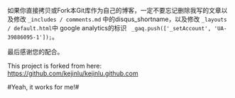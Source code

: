 如果你直接拷贝或Fork本Git库作为自己的博客，一定不要忘记删除我写的文章以及修改 `_includes / comments.md` 中的disqus_shortname，以及修改 `_layouts / default.html`中 google analytics的标识  ` _gaq.push(['_setAccount', 'UA-39886095-1']);`。   

最后感谢您的配合。   

This project is forked from here: https://github.com/kejinlu/kejinlu.github.com      
 
#Yeah, it works for me!#
